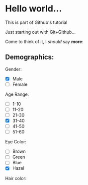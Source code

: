 # Hello world...
This is part of Github's tutorial

Just starting out with Git+Github...

Come to think of it, I *should* say **more**:

## Demographics:
Gender:
- [x] Male
- [ ] Female

Age Range: 
- [ ] 1-10
- [ ] 11-20
- [ ] 21-30
- [x] 31-40
- [ ] 41-50
- [ ] 51-60

Eye Color:
- [ ] Brown
- [ ] Green
- [ ] Blue
- [x] Hazel

<!-- Give more relevant information -->

Hair color:
